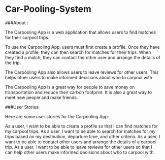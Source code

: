 # Car-Pooling-System

###About :


The Carpooling App is a web application that allows users to find matches for their carpool trips.

To use the Carpooling App, users must first create a profile. Once they have created a profile, they can then search for matches for their trips. When they find a match, they can contact the other user and arrange the details of the trip.

The Carpooling App also allows users to leave reviews for other users. This helps other users to make informed decisions about who to carpool with.

The Carpooling App is a great way for people to save money on transportation and reduce their carbon footprint. It is also a great way to meet new people and make friends.


###User Stories:



Here are some user stories for the Carpooling App:

As a user, I want to be able to create a profile so that I can find matches for my carpool trips.
As a user, I want to be able to search for matches for my trips based on my destination, departure time, and other criteria.
As a user, I want to be able to contact other users and arrange the details of a carpool trip.
As a user, I want to be able to leave reviews for other users so that I can help other users make informed decisions about who to carpool with.
